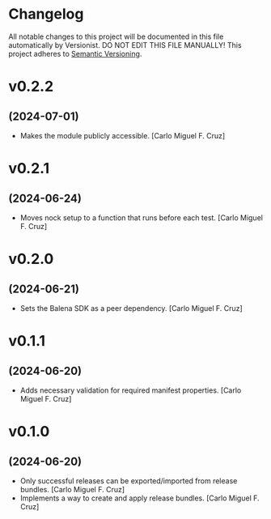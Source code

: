 # Changelog

All notable changes to this project will be documented in this file
automatically by Versionist. DO NOT EDIT THIS FILE MANUALLY!
This project adheres to [Semantic Versioning](http://semver.org/).

# v0.2.2
## (2024-07-01)

* Makes the module publicly accessible. [Carlo Miguel F. Cruz]

# v0.2.1
## (2024-06-24)

* Moves nock setup to a function that runs before each test. [Carlo Miguel F. Cruz]

# v0.2.0
## (2024-06-21)

* Sets the Balena SDK as a peer dependency. [Carlo Miguel F. Cruz]

# v0.1.1
## (2024-06-20)

* Adds necessary validation for required manifest properties. [Carlo Miguel F. Cruz]

# v0.1.0
## (2024-06-20)

* Only successful releases can be exported/imported from release bundles. [Carlo Miguel F. Cruz]
* Implements a way to create and apply release bundles. [Carlo Miguel F. Cruz]
